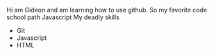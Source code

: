 Hi am Gideon and am learning how to use github.
So my favorite code school path Javascript
My deadly skills
* Git
* Javascript
* HTML